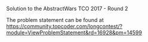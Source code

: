 Solution to the AbstractWars TCO 2017 - Round 2

The problem statement can be found at https://community.topcoder.com/longcontest/?module=ViewProblemStatement&rd=16928&pm=14599
